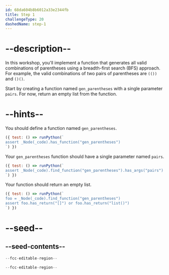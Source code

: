 ```yaml
---
id: 68da604b8b6012a33e2344fb
title: Step 1
challengeType: 20
dashedName: step-1
---
```


# --description--

In this workshop, you'll implement a function that generates all valid combinations of parentheses using a breadth-first search (BFS) approach. For example, the valid combinations of two pairs of parentheses are `(())` and `()()`.

Start by creating a function named `gen_parentheses` with a single parameter `pairs`. For now, return an empty list from the function.

# --hints--

You should define a function named `gen_parentheses`.

```js
({ test: () => runPython(`
assert _Node(_code).has_function("gen_parentheses")
`) })
```

Your `gen_parentheses` function should have a single parameter named `pairs`.

```js
({ test: () => runPython(`
assert _Node(_code).find_function("gen_parentheses").has_args("pairs")
`) })
```

Your function should return an empty list.

```js
({ test: () => runPython(`
foo = _Node(_code).find_function("gen_parentheses")
assert foo.has_return("[]") or foo.has_return("list()")
`) })
```

# --seed--

## --seed-contents--

```py
--fcc-editable-region--

--fcc-editable-region--
```
